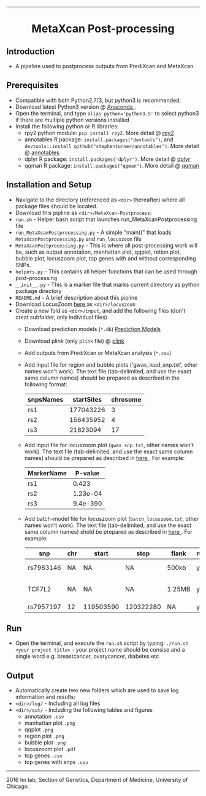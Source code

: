 --------------------------------------------------------------------------------

<h1 style="text-align: center;" markdown="1"> MetaXcan Post-processing </h1>

## Introduction 
+ A pipeline used to postprocess outputs from PrediXcan and MetaXcan

## Prerequisites
+ Compatible with both Python2.7/3, but python3 is recommended.    
+ Download latest Python3 version @ <a href="https://www.continuum.io/downloads"> Anaconda </a>.  
+ Open the terminal, and type `alias python='python3.5'` to select python3 if there are multiple python versions installed 
+ Install the following python or R libraries: 
   + rpy2 python module: `pip install rpy2`. More detail @ <a href="http://rpy2.readthedocs.io/en/version_2.7.x/"> rpy2 </a>
   + annotables R package: `install.packages("devtools")`, and `devtools::install_github("stephenturner/annotables")`. More detail @ <a href="https://github.com/stephenturner/annotables#how"> annotables </a>
   + dplyr R package: `install.packages('dplyr')`. More detail @ <a href="https://github.com/hadley/dplyr"> dplyr </a>
   + qqman R package: `install.packages("qqman")`. More detail @ <a href="https://github.com/stephenturner/qqman"> qqman </a>

## Installation and Setup 
+ Navigate to the directory (referenced as `<dir>` thereafter) where all package files should be located. 
+ Download this pipline as `<dir>/MetaXcan-Postprocess`:  
 + `run.sh` - Helper bash script that launches run_MetaXcanPostprocessing file 
 + `run_MetaXcanPostprocessing.py` - A simple "main()" that loads `MetaXcanPostprocessing.py` and `run_locuszoom` file
 + `MetaXcanPostprocessing.py` - This is where all post-processing work will be, such as output annotation, manhattan plot, qqplot, retion plot, bubble plot, locuszoom plot, top genes with and without corresponding SNPs.   
 + `helpers.py` - This contains all helper functions that can be used through post-processing   
 + `__init__.py` - This is a marker file that marks current directory as python package directory 
 + `README.md` - A brief description about this pipline 
+ Download LocusZoom <a href = "http://genome.sph.umich.edu/wiki/LocusZoom_Standalone"> here </a> as `<dir>/locuszoom`
+ Create a new fold as `<dir>/input`, and add the following files (don't creat subfolder, only individual files)
  + Download prediction models (`*.db`) <a href = "http://hakyimlab.org/predictdb/"> Prediction Models </a>
  + Download plink (only `plink` file) @ <a href = "http://pngu.mgh.harvard.edu/~purcell/plink/"> plink </a> 
  + Add outputs from PrediXcan or MetaXcan analysis (`*.csv`) 
  + Add input file for region and bubble plots ('gwas_lead_snp.txt', other names won't work). The text file (tab-delimited, and use the exact same column names) should be prepared as described in the following format: 

     snpsNames | startSites | chrosome 
      ---- | ----- | -----
      rs1 |  177043226 | 3
      rs2 | 156435952 | 4
      rs3 | 21823094 | 17 

  + Add input file for locuszoom plot (`gwas_snp.txt`, other names won't work). The text file (tab-delimited, and use the exact same column names) should be prepared as described in <a href = "http://genome.sph.umich.edu/wiki/LocusZoom_Standalone"> here </a>. For example: 
  
      MarkerName |	P-value
      ---- | -----
      rs1	|  0.423
      rs2 |	1.23e-04
      rs3 |	9.4e-390

  + Add batch-model file for locuszoom plot (`batch_locuszoom.txt`, other names won't work). The text file (tab-delimited, and use the exact same column names) shold be prepared as described in <a href = "http://genome.sph.umich.edu/wiki/LocusZoom_Standalone"> here </a>. For example: 
  
    snp | chr | start | stop | flank | run | m2zargs
    ---- | --- | ---- | ---- | ----- | ---- | ------
    rs7983146 | NA | NA | NA | 500kb | yes | title="My favorite SNP"
    TCF7L2 | NA | NA | NA | 1.25MB | yes | title="TCF7L2 Region" showRecomb=F
    rs7957197 | 12 | 119503590 | 120322280 | NA | yes | showAnnot=F


## Run 
+ Open the terminal, and execute the `run.sh` script by typing:
 ```./run.sh <your project title>``` - your project name should be consise and a single word e.g. breastcancer, ovarycancer, diabetes etc

## Output 
+ Automatically create two new folders which are used to save log information and results: 
 + `<dir>/log/` - Including all log files 
 + `<dir>/out/` - Including the following tables and figures 
   + annotation `.csv`
   + manhattan plot `.png`
   + qqplot `.png`
   + region plot `.png`
   + bubble plot `.png`
   + locuszoom plot `.pdf`
   + top genes `.csv`
   + top genes with snps `.csv` 


--------------------------------------------------------------------------------

2016 Im lab, Section of Genetics, Department of Medicine, University of Chicago. 
